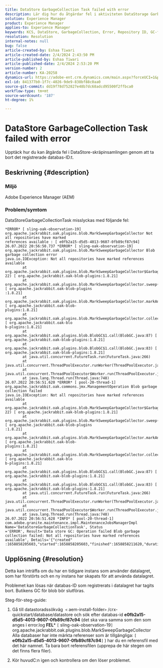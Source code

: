```yaml
---
title: DataStore GarbageCollection Task failed with error
description: Lär dig hur du åtgärdar fel i aktiviteten DataStorage GarbageCollection.
solution: Experience Manager
product: Experience Manager
applies-to: Experience Manager
keywords: KCS, DataStore, GarbageCollection, Error, Repository ID, GC-fel, APache Jackrabbit Oak, Blob store GC
resolution: Resolution
internal-notes: null
bug: false
article-created-by: Eshaa Tiwari
article-created-date: 2/4/2024 2:43:50 PM
article-published-by: Eshaa Tiwari
article-published-date: 2/4/2024 2:53:20 PM
version-number: 2
article-number: KA-20258
dynamics-url: https://adobe-ent.crm.dynamics.com/main.aspx?forceUCI=1&pagetype=entityrecord&etn=knowledgearticle&id=a9d268ca-6bc3-ee11-9079-6045bd006295
exl-id: 841377b0-1f7c-4026-9de9-838bf88c0aa0
source-git-commit: dd19f78d752827e48b7dc68adcd95500f2ffbca0
workflow-type: tm+mt
source-wordcount: '187'
ht-degree: 1%

---
```


# DataStore GarbageCollection Task failed with error


Upptäck hur du kan åtgärda fel i DataStore-skräpinsamlingen genom att ta bort det registrerade databas-ID:t.

## Beskrivning {#description}


### Miljö

Adobe Experience Manager (AEM)

### Problem/symtom

DataStoreGarbageCollectionTask misslyckas med följande fel:


```
*ERROR* [ sling-oak-observation-19]  org.apache.jackrabbit.oak.plugins.blob.MarkSweepGarbageCollector Not all repositories have marked
references available : [ e0fb2a15-d5d5-4013-9607-0fb89cf87c94] 
26.07.2022 20:56:50.737 *ERROR* [ sling-oak-observation-19]  org.apache.jackrabbit.oak.plugins.blob.MarkSweepGarbageCollector Blob garbage collection error
java.io.IOException: Not all repositories have marked references available
        at org.apache.jackrabbit.oak.plugins.blob.MarkSweepGarbageCollector$GarbageCollectionType$1.mergeAllMarkedReferences(MarkSweepGarbageCollector.java:7
22) [ org.apache.jackrabbit.oak-blob-plugins:1.8.21] 
        at org.apache.jackrabbit.oak.plugins.blob.MarkSweepGarbageCollector.sweep(MarkSweepGarbageCollector.java:384) [ org.apache.jackrabbit.oak-blob-plugins
:1.8.21] 
        at org.apache.jackrabbit.oak.plugins.blob.MarkSweepGarbageCollector.markAndSweep(MarkSweepGarbageCollector.java:284) [ org.apache.jackrabbit.oak-blob-
plugins:1.8.21] 
        at org.apache.jackrabbit.oak.plugins.blob.MarkSweepGarbageCollector.collectGarbage(MarkSweepGarbageCollector.java:191) [ org.apache.jackrabbit.oak-blo
b-plugins:1.8.21] 
        at org.apache.jackrabbit.oak.plugins.blob.BlobGC$1.call(BlobGC.java:87) [ org.apache.jackrabbit.oak-blob-plugins:1.8.21] 
        at org.apache.jackrabbit.oak.plugins.blob.BlobGC$1.call(BlobGC.java:83) [ org.apache.jackrabbit.oak-blob-plugins:1.8.21] 
        at java.util.concurrent.FutureTask.run(FutureTask.java:266)
        at java.util.concurrent.ThreadPoolExecutor.runWorker(ThreadPoolExecutor.java:1149)
        at java.util.concurrent.ThreadPoolExecutor$Worker.run(ThreadPoolExecutor.java:624)
        at java.lang.Thread.run(Thread.java:748)
26.07.2022 20:56:51.620 *ERROR* [ pool-20-thread-1]  org.apache.jackrabbit.oak.commons.jmx.ManagementOperation Blob garbage collection failed
java.io.IOException: Not all repositories have marked references available
        at org.apache.jackrabbit.oak.plugins.blob.MarkSweepGarbageCollector$GarbageCollectionType$1.mergeAllMarkedReferences(MarkSweepGarbageCollector.java:7
22) [ org.apache.jackrabbit.oak-blob-plugins:1.8.21] 
        at org.apache.jackrabbit.oak.plugins.blob.MarkSweepGarbageCollector.sweep(MarkSweepGarbageCollector.java:384) [ org.apache.jackrabbit.oak-blob-plugins
:1.8.21] 
        at org.apache.jackrabbit.oak.plugins.blob.MarkSweepGarbageCollector.markAndSweep(MarkSweepGarbageCollector.java:284) [ org.apache.jackrabbit.oak-blob-
plugins:1.8.21] 
        at org.apache.jackrabbit.oak.plugins.blob.MarkSweepGarbageCollector.collectGarbage(MarkSweepGarbageCollector.java:191) [ org.apache.jackrabbit.oak-blo
b-plugins:1.8.21] 
        at org.apache.jackrabbit.oak.plugins.blob.BlobGC$1.call(BlobGC.java:87) [ org.apache.jackrabbit.oak-blob-plugins:1.8.21] 
        at org.apache.jackrabbit.oak.plugins.blob.BlobGC$1.call(BlobGC.java:83) [ org.apache.jackrabbit.oak-blob-plugins:1.8.21] 
        at java.util.concurrent.FutureTask.run(FutureTask.java:266)
        at java.util.concurrent.ThreadPoolExecutor.runWorker(ThreadPoolExecutor.java:1149)
        at java.util.concurrent.ThreadPoolExecutor$Worker.run(ThreadPoolExecutor.java:624)
        at java.lang.Thread.run(Thread.java:748)
26.07.2022 20:56:51.628 *INFO* [ pool-20-thread-1]  com.adobe.granite.maintenance.impl.MaintenanceJobsManagerImpl Name='DataStoreGarbageCollectionTask', Status
='ERROR', Result='Data store GC: Operation failed Blob garbage collection failed: Not all repositories have marked references available', Details='{"created"
:1658858205603,"started":1658858205603,"finished":1658858211620,"duration":6017}'
```





## Upplösning {#resolution}


Detta kan inträffa om du har en tidigare instans som använder datalagret, som har förstörts och en ny instans har skapats för att använda datalagret.

Problemet kan lösas när databas-ID som registrerats i datalagret har tagits bort. Butikens GC för blob bör slutföras.

Steg-för-steg-guide:

1) Gå till datastoradssökväg  `<` aem-install-folder`>` /crx-quickstart/database/datastore och sök efter databas-id <b>e0fb2a15-d5d5-4013-9607-0fb89cf87c94</b> (det ska vara samma som den som anges i error.log <b>FEL</b>\* `[` sling-oak-observation-19`]`  org.apache.jackrabbit.oak.plugins.blob.MarkSweepGarbageCollector Alla databaser har inte märkta referenser som är tillgängliga: `[` <b>e0fb2a15-d5d5-4013-9607-0fb89cf87c94</b>`]` ) har du en referensfil med det här namnet. Ta bara bort referensfilen (upprepa de här stegen om det finns flera filer).

2) Kör huvudC:n igen och kontrollera om den löser problemet.
